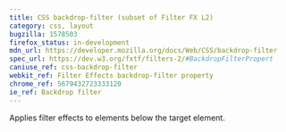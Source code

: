```yaml
---
title: CSS backdrop-filter (subset of Filter FX L2)
category: css, layout
bugzilla: 1578503
firefox_status: in-development
mdn_url: https://developer.mozilla.org/docs/Web/CSS/backdrop-filter
spec_url: https://dev.w3.org/fxtf/filters-2/#BackdropFilterPropert
caniuse_ref: css-backdrop-filter
webkit_ref: Filter Effects backdrop-filter property
chrome_ref: 5679432723333120
ie_ref: Backdrop filter
---
```


Applies filter effects to elements below the target element.
